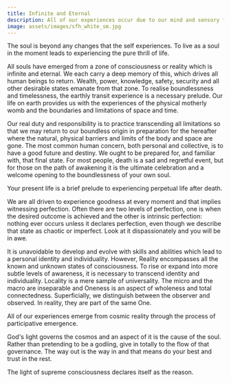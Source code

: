 ```yaml
---
title: Infinite and Eternal
description: All of our experiences occur due to our mind and sensory faculties producing limited and conditioned consciousness which is just one kind of manifestation of boundless consciousness or divine presence.
image: assets/images/sfh_white_sm.jpg
---
```


<div class="callout">
The soul is beyond any changes that the self experiences. To live as a soul in the moment leads to experiencing the pure thrill of life.
</div>

All souls have emerged from a zone of consciousness or reality which is infinite and eternal. We each carry a deep memory of this, which drives all human beings to return. Wealth, power, knowledge, safety, security and all other desirable states emanate from that zone. To realise boundlessness and timelessness, the earthly transit experience is a necessary prelude. Our life on earth provides us with the experiences of the physical motherly womb and the boundaries and limitations of space and time. 

Our real duty and responsibility is to practice transcending all limitations so that we may return to our boundless origin in preparation for the hereafter where the natural, physical barriers and limits of the body and space are gone. The most common human concern, both personal and collective, is to have a good future and destiny. We ought to be prepared for, and familiar with, that final state. For most people, death is a sad and regretful event, but for those on the path of awakening it is the ultimate celebration and a welcome opening to the boundlessness of your own soul.  

<div class="callout">
Your present life is a brief prelude to experiencing perpetual life after death. 
</div> 

We are all driven to experience goodness at every moment and that implies witnessing perfection. Often there are two levels of perfection, one is when the desired outcome is achieved and the other is intrinsic perfection: nothing ever occurs unless it declares perfection, even though we describe that state as chaotic or imperfect. Look at it dispassionately and you will be in awe.  

It is unavoidable to develop and evolve with skills and abilities which lead to a personal identity and individuality. However, Reality encompasses all the known and unknown states of consciousness. To rise or expand into more subtle levels of awareness, it is necessary to transcend identity and individuality. Locality is a mere sample of universality. The micro and the macro are inseparable and Oneness is an aspect of wholeness and total connectedness. Superficially, we distinguish between the observer and observed. In reality, they are part of the same One. 

All of our experiences emerge from cosmic reality through the process of participative emergence.  

God's light governs the cosmos and an aspect of it is the cause of the soul. Rather than pretending to be a godling, give in totally to the flow of that governance. The way out is the way in and that means do your best and trust in the rest.

<div class="callout">
The light of supreme consciousness declares itself as the reason.
</div>